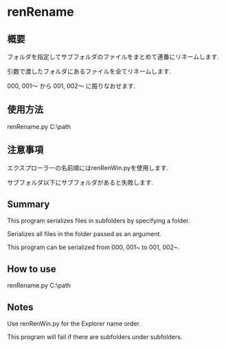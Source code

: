 # renRename
## 概要
フォルダを指定してサブフォルダのファイルをまとめて連番にリネームします.

引数で渡したフォルダにあるファイルを全てリネームします.

000, 001～ から 001, 002～ に振りなおせます.

## 使用方法

renRename.py C:\path

## 注意事項

エクスプローラーの名前順にはrenRenWin.pyを使用します.

サブフォルダ以下にサブフォルダがあると失敗します.

## Summary

This program serializes files in subfolders by specifying a folder.

Serializes all files in the folder passed as an argument.

This program can be serialized from 000, 001~ to 001, 002~.

## How to use

renRename.py C:\path

## Notes
Use renRenWin.py for the Explorer name order.

This program will fail if there are subfolders under subfolders.
